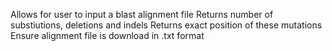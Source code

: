 Allows for user to input a blast alignment file 
Returns number of substiutions, deletions and indels
Returns exact position of these mutations
Ensure alignment file is download in .txt format
